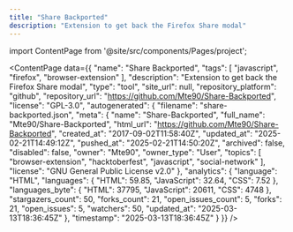 ```yaml
---
title: "Share Backported"
description: "Extension to get back the Firefox Share modal"
---
```

import ContentPage from '@site/src/components/Pages/project';

<ContentPage
    data={{
  "name": "Share Backported",
  "tags": [
    "javascript",
    "firefox",
    "browser-extension"
  ],
  "description": "Extension to get back the Firefox Share modal",
  "type": "tool",
  "site_url": null,
  "repository_platform": "github",
  "repository_url": "https://github.com/Mte90/Share-Backported",
  "license": "GPL-3.0",
  "autogenerated": {
    "filename": "share-backported.json",
    "meta": {
      "name": "Share-Backported",
      "full_name": "Mte90/Share-Backported",
      "html_url": "https://github.com/Mte90/Share-Backported",
      "created_at": "2017-09-02T11:58:40Z",
      "updated_at": "2025-02-21T14:49:12Z",
      "pushed_at": "2025-02-21T14:50:20Z",
      "archived": false,
      "disabled": false,
      "owner": "Mte90",
      "owner_type": "User",
      "topics": [
        "browser-extension",
        "hacktoberfest",
        "javascript",
        "social-network"
      ],
      "license": "GNU General Public License v2.0"
    },
    "analytics": {
      "language": "HTML",
      "languages": {
        "HTML": 59.85,
        "JavaScript": 32.64,
        "CSS": 7.52
      },
      "languages_byte": {
        "HTML": 37795,
        "JavaScript": 20611,
        "CSS": 4748
      },
      "stargazers_count": 50,
      "forks_count": 21,
      "open_issues_count": 5,
      "forks": 21,
      "open_issues": 5,
      "watchers": 50,
      "updated_at": "2025-03-13T18:36:45Z"
    },
    "timestamp": "2025-03-13T18:36:45Z"
  }
}}
/>
